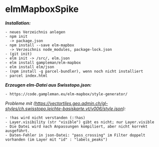 # elmMapboxSpike

***Installation:***

    - neues Verzeichnis anlegen
    - npm init
      -> package.json
    - npm install --save elm-mapbox
      -> Verzeichnis node_modules, package-lock.json
    - (git init)
    - elm init -> /src/, elm.json
    - elm install gampleman/elm-mapbox
    - elm install elm/json
    - (npm install -g parcel-bundler), wenn noch nicht installiert
    - parcel index.html



***Erzeugen elm-Datei aus Swisstopo.json:***

    - https://code.gampleman.eu/elm-mapbox/style-generator/

*Probleme mit (https://vectortiles.geo.admin.ch/gl-styles/ch.swisstopo.leichte-basiskarte.vt/v006/style.json):*

    - !has wird nicht verstanden (:!has)
    - Layer.visibility (str "visible") gibt es nicht; nur Layer.visible
    - Die Datei wird nach Anpassungen kompiliert, aber nicht korrekt ausgeführt.
    - Daten-Fehler in json-Datei: "pass_crossing" im Filter doppelt vorhanden (im Layer mit "id" : "labels_peaks")

